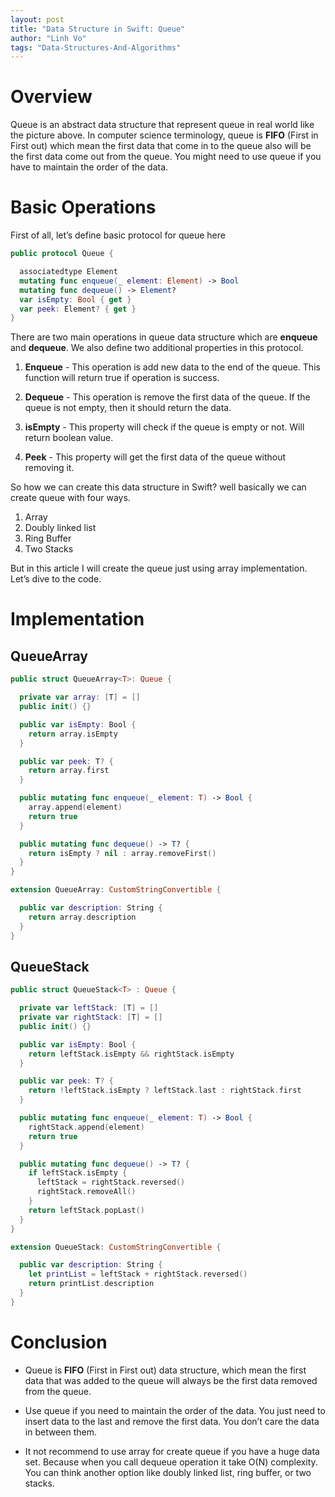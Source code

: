 ```yaml
---
layout: post
title: "Data Structure in Swift: Queue"
author: "Linh Vo"
tags: "Data-Structures-And-Algorithms"
---
```


# Overview

Queue is an abstract data structure that represent queue in real world like the picture above. In computer science terminology, queue is **FIFO** (First in First out) which mean the first data that come in to the queue also will be the first data come out from the queue. You might need to use queue if you have to maintain the order of the data.

# Basic Operations

First of all, let’s define basic protocol for queue here

```swift
public protocol Queue {

  associatedtype Element
  mutating func enqueue(_ element: Element) -> Bool
  mutating func dequeue() -> Element?
  var isEmpty: Bool { get }
  var peek: Element? { get }
}
```

There are two main operations in queue data structure which are **enqueue** and **dequeue**. We also define two additional properties in this protocol.

1. **Enqueue** - This operation is add new data to the end of the queue. This function will return true if operation is success.

2. **Dequeue** - This operation is remove the first data of the queue. If the queue is not empty, then it should return the data.

3. **isEmpty** - This property will check if the queue is empty or not. Will return boolean value.

4. **Peek** - This property will get the first data of the queue without removing it.

So how we can create this data structure in Swift? well basically we can create queue with four ways.

1. Array
2. Doubly linked list
3. Ring Buffer
4. Two Stacks

But in this article I will create the queue just using array implementation. Let’s dive to the code.

# Implementation

## QueueArray

```swift
public struct QueueArray<T>: Queue {

  private var array: [T] = []
  public init() {}

  public var isEmpty: Bool {
    return array.isEmpty
  }

  public var peek: T? {
    return array.first
  }

  public mutating func enqueue(_ element: T) -> Bool {
    array.append(element)
    return true
  }

  public mutating func dequeue() -> T? {
    return isEmpty ? nil : array.removeFirst()
  }
}

extension QueueArray: CustomStringConvertible {

  public var description: String {
    return array.description
  }
}
```

## QueueStack

```swift
public struct QueueStack<T> : Queue {

  private var leftStack: [T] = []
  private var rightStack: [T] = []
  public init() {}

  public var isEmpty: Bool {
    return leftStack.isEmpty && rightStack.isEmpty
  }

  public var peek: T? {
    return !leftStack.isEmpty ? leftStack.last : rightStack.first
  }

  public mutating func enqueue(_ element: T) -> Bool {
    rightStack.append(element)
    return true
  }

  public mutating func dequeue() -> T? {
    if leftStack.isEmpty {
      leftStack = rightStack.reversed()
      rightStack.removeAll()
    }
    return leftStack.popLast()
  }
}

extension QueueStack: CustomStringConvertible {

  public var description: String {
    let printList = leftStack + rightStack.reversed()
    return printList.description
  }
}
```

# Conclusion

- Queue is **FIFO** (First in First out) data structure, which mean the first data that was added to the queue will always be the first data removed from the queue.

- Use queue if you need to maintain the order of the data. You just need to insert data to the last and remove the first data. You don’t care the data in between them.

- It not recommend to use array for create queue if you have a huge data set. Because when you call dequeue operation it take O(N) complexity. You can think another option like doubly linked list, ring buffer, or two stacks.
